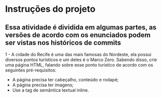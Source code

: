 # Instruções do projeto

## Essa atividade é dividida em algumas partes, as versões de acordo com os enunciados podem ser vistas nos históricos de commits

1 - A cidade do Recife é uma das mais famosas do Nordeste, ela possui diversos pontos turísticos e um deles é o Marco Zero. Sabendo disso, crie uma página HTML, falando sobre esse ponto turístico de acordo com os seguintes pré-requisitos: 

 - A página precisa ter cabeçalho, conteúdo e rodapé;
 - A página precisa ter imagens; 
 - Use a tag de semântica textual inline.  







